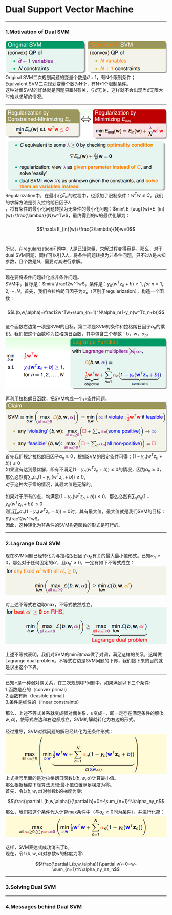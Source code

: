 # Dual Support Vector Machine

---

### 1.Motivation of Dual SVM
![svm](https://github.com/makixi/MachineLearningNote/blob/master/MachineLearningTechniques/pic/2_svmvs.png?raw=true)<br>
Original SVM二次规划问题的变量个数是$\hat d +1$，有N个限制条件；<br>
Equivalent SVM二次规划变量个数为N个，有N+1个限制条件。<br>
这种对偶SVM的好处就是问题只跟N有关，与$\hat d$无关，这样就不会出现当$\hat d$无限大时难以求解的情况。<br>

***

![lamda](https://github.com/makixi/MachineLearningNote/blob/master/MachineLearningTechniques/pic/2_lamda.png?raw=true)<br>
Regularization中，在最小化$E_{in}$的过程中，也添加了限制条件：$w^Tw\leq C$。我们的求解方法是引入拉格朗日因子$\lambda$<br>，将有条件的最小化问题转换为无条件的最小化问题：$min\ E_{aug}(w)=E_{in}(w)+\frac{\lambda}{N}w^Tw$，最终得到的w的最优化解为：<br>
<br>
$$\nabla E_{in}(w)+\frac{2\lambda}{N}w=0$$<br>
<br>
所以，在regularization问题中，$\lambda$是已知常量，求解过程变得容易。那么，对于dual SVM问题，同样可以引入$\lambda$，将条件问题转换为非条件问题，只不过$\lambda$是未知参数，且个数是N，需要对其进行求解。<br>

***

现在要将条件问题转化成非条件问题。<br>
SVM中，目标是：$min\ \frac12w^Tw$，条件是：$y_n(w^Tz_n+b)\geq 1,\ for\ n=1,2,\cdots,N$。首先，我们令拉格朗日因子为$\alpha_n$（区别于regularization），构造一个函数：<br>
<br>
$$L(b,w,\alpha)=\frac12w^Tw+\sum_{n=1}^N\alpha_n(1-y_n(w^Tz_n+b))$$
<br>
这个函数右边第一项是SVM的目标，第二项是SVM的条件和拉格朗日因子$\alpha_n$的乘积。我们把这个函数称为拉格朗日函数，其中包含三个参数：b，w，$\alpha_n$。<br>
![lagrange](https://github.com/makixi/MachineLearningNote/blob/master/MachineLearningTechniques/pic/2_lagrange.png?raw=true)<br>
<br>
再利用拉格朗日函数，把SVM构成一个非条件问题。<br>
![svm](https://github.com/makixi/MachineLearningNote/blob/master/MachineLearningTechniques/pic/2_svm.png?raw=true)<br>
首先我们规定拉格朗日因子$\alpha_n\geq0$，根据SVM的限定条件可得：$(1-y_n(w^Tz_n+b))\leq0$<br>
如果没有达到最优解，即有不满足$(1-y_n(w^Tz_n+b))\leq0$的情况，因为$\alpha_n\geq0$，那么必然有$\sum_n\alpha_n(1-y_n(w^Tz_n+b))\geq0$。<br>
对于这种大于零的情况，其最大值是无解的。<br>
<br>
如果对于所有的点，均满足$(1-y_n(w^Tz_n+b))\leq0$，那么必然有$\sum_n\alpha_n(1-y_n(w^Tz_n+b))\leq0$<br>
则当$\sum_n\alpha_n(1-y_n(w^Tz_n+b))=0$时，其有最大值，最大值就是我们SVM的目标：$\frac12w^Tw$。<br>
因此，这种转化为非条件的SVM构造函数的形式是可行的。

---


### 2.Lagrange Dual SVM 
现在SVM问题已经转化为与拉格朗日因子$\alpha_n$有关的最大最小值形式。已知$\alpha_n\geq0$，那么对于任何固定的$\alpha'$，且$\alpha_n'\geq0$，一定有如下不等式成立：<br>
![不等式](https://github.com/makixi/MachineLearningNote/blob/master/MachineLearningTechniques/pic/2_maxmin.png?raw=true)<br>
<br>
对上述不等式右边取max，不等式依然成立。<br>
![不等式](https://github.com/makixi/MachineLearningNote/blob/master/MachineLearningTechniques/pic/2_maxmin2.png?raw=true)<br>
<br>
上述不等式表明，我们对SVM的min和max做了对调，满足这样的关系，这叫做Lagrange dual problem。不等式右边是SVM问题的下界，我们接下来的目的就是求出这个下界。<br>

***

已知$\geq$是一种弱对偶关系，在二次规划QP问题中，如果满足以下三个条件:<br>
1.函数是凸的（convex primal）<br>
2.函数有解（feasible primal）<br>
3.条件是线性的（linear constraints）<br>

那么，上述不等式关系就变成强对偶关系，$\geq$变成=，即一定存在满足条件的解$(b,w,\alpha)$，使等式左边和右边都成立，SVM的解就转化为右边的形式。<br>
<br>
经过推导，SVM对偶问题的解已经转化为无条件形式：<br>
![dual_svm](https://github.com/makixi/MachineLearningNote/blob/master/MachineLearningTechniques/pic/2_dualsvm.png?raw=true)<br>
上式括号里面的是对拉格朗日函数$L(b,w,\alpha)$计算最小值。<br>
那么根据梯度下降算法思想:最小值位置满足梯度为零。<br>
首先，令$L(b,w,\alpha)$对参数b的梯度为零:

$$\frac{\partial L(b,w,\alpha)}{\partial b}=0=-\sum_{n=1}^N\alpha_ny_n$$

那么，我们把这个条件代入计算max条件中（与$\alpha_n\geq0$同为条件），并进行化简：<br>
![max_cal](https://github.com/makixi/MachineLearningNote/blob/master/MachineLearningTechniques/pic/2_maxcal.png?raw=true)<br>
<br>
这样，SVM表达式成功消去了b。<br>
现在，令$L(b,w,\alpha)$对参数w的梯度为零:

$$\frac{\partial L(b,w,\alpha)}{\partial w}=0=w-\sum_{n=1}^N\alpha_ny_nz_n$$

---

### 3.Solving Dual SVM 


---

### 4.Messages behind Dual SVM 
